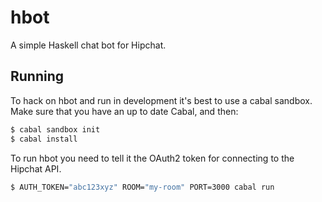 # hbot

A simple Haskell chat bot for Hipchat.

## Running

To hack on hbot and run in development it's best to use a cabal sandbox. Make
sure that you have an up to date Cabal, and then:

```bash
$ cabal sandbox init
$ cabal install
```

To run hbot you need to tell it the OAuth2 token for connecting to the Hipchat
API.

```bash
$ AUTH_TOKEN="abc123xyz" ROOM="my-room" PORT=3000 cabal run
```

